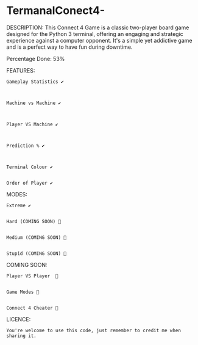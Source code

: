 # TermanalConect4-


DESCRIPTION:
This Connect 4 Game is a classic two-player board game designed for the 
Python 3 terminal, offering an engaging and strategic experience against a computer 
opponent. It's a simple yet addictive game and is a perfect way to have fun during downtime.

Percentage Done: 53%

FEATURES:

    Gameplay Statistics ✔️
    
    

    Machine vs Machine ✔️
    


    Player VS Machine ✔️
    
    

    Prediction % ✔️
    
    

    Terminal Colour ✔️

    
    Order of Player ✔️

MODES:

    Extreme ✔️
    

    Hard (COMING SOON) 🔴
    

    Medium (COMING SOON) 🔴
    

    Stupid (COMING SOON) 🔴

COMING SOON:


    Player VS Player  🔴
    

    Game Modes 🔴
    

    Connect 4 Cheater 🔴

    

LICENCE: 


    You're welcome to use this code, just remember to credit me when sharing it.
  
